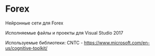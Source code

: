 # Forex
Нейронные сети для Forex

Исполняемые файлы и проекты для Visual Studio 2017

Используемые библиотеки:
CNTC - https://www.microsoft.com/en-us/cognitive-toolkit/
